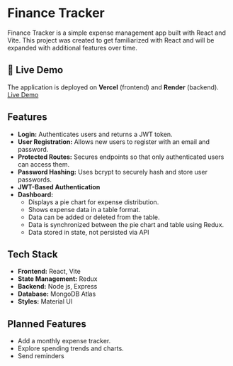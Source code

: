 
# **Finance Tracker**  

Finance Tracker is a simple expense management app built with React and Vite. This project was created to get familiarized with React and will be expanded with additional features over time.  

## 🚀 Live Demo

The application is deployed on **Vercel** (frontend) and **Render** (backend). [Live Demo](https://finance-tracker-two-flax.vercel.app/)

## **Features**  

- **Login:** Authenticates users and returns a JWT token.
- **User Registration:** Allows new users to register with an email and password.
- **Protected Routes:** Secures endpoints so that only authenticated users can access them.
- **Password Hashing:** Uses bcrypt to securely hash and store user passwords.
- **JWT-Based Authentication**
- **Dashboard:**  
  - Displays a pie chart for expense distribution.  
  - Shows expense data in a table format.  
  - Data can be added or deleted from the table.  
  - Data is synchronized between the pie chart and table using Redux.
  - Data stored in state, not persisted via API

## **Tech Stack**  

- **Frontend:** React, Vite
- **State Management:** Redux
- **Backend:** Node js, Express
- **Database:** MongoDB Atlas
- **Styles:** Material UI

## **Planned Features**  

- Add a monthly expense tracker.
- Explore spending trends and charts.
- Send reminders  
